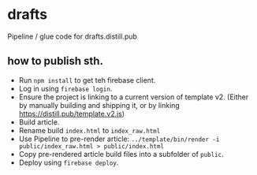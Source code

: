 # drafts
Pipeline / glue code for drafts.distill.pub

## how to publish sth.

- Run `npm install` to get teh firebase client.
- Log in using `firebase login`.
- Ensure the project is linking to a current version of template v2. 
  (Either by manually building and shipping it, or by linking https://distill.pub/template.v2.js)
- Build article.
- Rename build `index.html` to `index_raw.html`
- Use Pipeline to pre-render article:
  `../template/bin/render -i public/index_raw.html > public/index.html`
- Copy pre-rendered article build files into a subfolder of `public`.
- Deploy using `firebase deploy`.